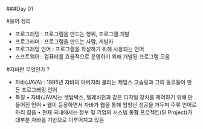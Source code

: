 ###Day 01

#용어 정리
  - 프로그래밍 : 프로그램을 만드는 행위, 프로그램 개발
  - 프로그래머 : 프로그램을 만드는 사람, 개발자
  - 프로그래밍 언어 : 프로그램을 작성하기 위해 사용되는 언어
  - 소프트웨어 : 컴퓨터를 효율적으로 운영하기 위해 개발된 프로그램 모음
  
#자바란 무엇인가 ?
  - 자바(JAVA) : 1995년 자바의 아버지라 불리는 제임스 고슬링과 그의 동료들이 만든 프로그래밍 언어
  - 특징
     • 자바(JAVA)는 셋탑박스, 텔레비전과 같은 디지털 장치를 제어하기 위해 만들어진 언어
     • 웹이 등장하면서 자바가 웹을 통해 엄청난 성공을 거두며 주류 언어로 자리 잡음
     • 현재 국내에서는 정부 및 기업의 시스템 통합 프로젝트(SI Project)가 대부분 자바를 기반으로 이루어지고 있음


